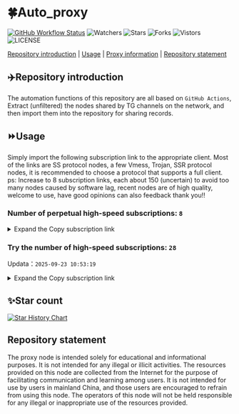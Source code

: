 # 🍀Auto_proxy
[![GitHub Workflow Status](https://img.shields.io/github/actions/workflow/status/PangTouY00/Auto_proxy/main.yml?branch=main)](https://github.com/PangTouY00/Auto_proxy/actions/workflows/main.yml?branch=main) 
![Watchers](https://img.shields.io/github/watchers/w1770946466/Auto_proxy) ![Stars](https://img.shields.io/github/stars/PangTouY00/Auto_proxy) ![Forks](https://img.shields.io/github/forks/w1770946466/Auto_proxy) ![Vistors](https://visitor-badge.laobi.icu/badge?page_id=PangTouY00.Auto_proxy) ![LICENSE](https://img.shields.io/badge/license-CC%20BY--SA%204.0-green.svg)

[Repository introduction](https://github.com/PangTouY00/Auto_proxy#Repositoryintroduction) | [Usage](https://github.com/PangTouY00/Auto_proxy#Usage) | [Proxy information](https://github.com/PangTouY00/Auto_proxy#Proxyinformation) | [Repository statement](https://github.com/PangTouY00/Auto_proxy#Repositorystatement)

## ✈️Repository introduction
The automation functions of this repository are all based on `GitHub Actions`,
Extract (unfiltered) the nodes shared by TG channels on the network, and then import them into the repository for sharing records.

## ⏩Usage
Simply import the following subscription link to the appropriate client. Most of the links are SS protocol nodes, a few Vmess, Trojan, SSR protocol nodes, it is recommended to choose a protocol that supports a full client.
ps: Increase to 8 subscription links, each about 150 (uncertain) to avoid too many nodes caused by software lag, recent nodes are of high quality, welcome to use, have good opinions can also feedback thank you!!

### Number of perpetual high-speed subscriptions: `8`

<details>
  <summary>Expand the Copy subscription link</summary>

  
- [Multiprotocol Base64 encoding](https://raw.githubusercontent.com/PangTouY00/Auto_proxy/main/Long_term_subscription1)
`https://raw.githubusercontent.com/PangTouY00/Auto_proxy/main/Long_term_subscription_num`
`Total number of merge nodes: 208`

- [Multiprotocol Base64 encoding](https://raw.githubusercontent.com/PangTouY00/Auto_proxy/main/Long_term_subscription1)
`https://raw.githubusercontent.com/PangTouY00/Auto_proxy/main/Long_term_subscription1`
`Total number of merge nodes: 27`

- [Multiprotocol Base64 encoding](https://raw.githubusercontent.com/PangTouY00/Auto_proxy/main/Long_term_subscription2)
`https://raw.githubusercontent.com/PangTouY00/Auto_proxy/main/Long_term_subscription2`
`Total number of merge nodes: 27`

- [Multiprotocol Base64 encoding](https://raw.githubusercontent.com/PangTouY00/Auto_proxy/main/Long_term_subscription3)
`https://raw.githubusercontent.com/PangTouY00/Auto_proxy/main/Long_term_subscription3`
`Total number of merge nodes: 27`

- [Multiprotocol Base64 encoding](https://raw.githubusercontent.com/PangTouY00/Auto_proxy/main/Long_term_subscription4)
`https://raw.githubusercontent.com/PangTouY00/Auto_proxy/main/Long_term_subscription4`
`Total number of merge nodes: 27`

- [Multiprotocol Base64 encoding](https://raw.githubusercontent.comPangTouY00/Auto_proxy/main/Long_term_subscription5)
`https://raw.githubusercontent.com/PangTouY00/Auto_proxy/main/Long_term_subscription5`
`Total number of merge nodes: 27`

- [Multiprotocol Base64 encoding](https://raw.githubusercontent.com/PangTouY00/Auto_proxy/main/Long_term_subscription6)
`https://raw.githubusercontent.com/PangTouY00/Auto_proxy/main/Long_term_subscription6`
`Total number of merge nodes: 27`

- [Multiprotocol Base64 encoding](https://raw.githubusercontent.com/PangTouY00/Auto_proxy/main/Long_term_subscription7)
`https://raw.githubusercontent.com/PangTouY00/Auto_proxy/main/Long_term_subscription7`
`Total number of merge nodes: 27`

- [Multiprotocol Base64 encoding](https://raw.githubusercontent.com/PangTouY00/Auto_proxy/main/Long_term_subscription8)
`https://raw.githubusercontent.com/PangTouY00/Auto_proxy/main/Long_term_subscription8`
`Total number of merge nodes: 19`

- [Clash subscription](https://raw.githubusercontent.com/PangTouY00/Auto_proxy/main/Long_term_subscription2.yaml)
`https://raw.githubusercontent.com/PangTouY00/Auto_proxy/main/Long_term_subscription1.yaml`


- [Clash subscription](https://raw.githubusercontent.com/PangTouY00/Auto_proxy/main/Long_term_subscription2.yaml)
`https://raw.githubusercontent.com/PangTouY00/Auto_proxy/main/Long_term_subscription2.yaml`


- [Clash subscription](https://raw.githubusercontent.com/PangTouY00/Auto_proxy/main/Long_term_subscription3.yaml)
`https://raw.githubusercontent.com/PangTouY00/Auto_proxy/main/Long_term_subscription3.yaml`
  
</details>

### Try the number of high-speed subscriptions: `28`
Updata：`2025-09-23 10:53:19`


<details>
  <summary>Expand the Copy subscription link</summary>  























































































































































































































































































































































































































































































































































































































































































































































































































































































































































































































































































































































































































































































































































































































































































































































































































































































































































































































































































































































































































































































































































































































































































































































































































































































































































































































































































































































































































































































































































































































































































































































































































































































































































































































































































































































































































































































































































































































































































































































































































































































































































































































































































































































































































































































































































































































































































































































































































































































































































































































































































































































































































































































































































































































































































































































































































































































































































































































































































































































































































































































































































































































































































































































































































































































































































































































































































































































































































































































































































































































































































































































































































































































































































































































































































































































































































































































































































































































































































































































































































































































































































































































































































































































































































































































































































































































































































































































































































































































































































































































































































































































































































































































































































































































































































































































































































































































































































































































































































































































































































































































































































































































































































































































































































































































































































































































































































































































































































































































































































































































































































































































































































































































































































































































































































































































































































































































































































































































































































































































































































































































































































































































































































































































































































































































































































































































































































































































































































































































































































































































































































































































































































































































































































































































































































































































































































































































































































































































































































































































































































































































































































































































































































































































































































































































































































































































































































































































































































































































































































































































































































































































































































































































































































































































































































































































































































































































































































































































































































































































































































































































































































































































































































































































































































































































































































































































































































































































































































































































































































































































































































































































































































































































































































































































































































































































































































































































































































































































































































































































































































































































































































































































































































































































































































































































































































































































































































































































































































































































































































































































































































































































































































































































































































































































































































































































































































































































































































































































































































































































































































































































































































































































































































































































































































































































































































































































































































































































































































































































































































































































































































































































































































































































































































































































































































































































































































































































































































































































































































































































































































































































































































































































































































































































































































































































































































































































































































































































































































































































































































































































































































































































































































































































































































































































































































































































































































































































































































































































































































































































































































































































































































































































































































































































>Trial subscription：
`https://kingfisher.top/api/v1/client/subscribe?token=d317c887d6fc1bc322d7d0722b2e394a`




>Trial subscription：
`https://cfvpn.com/api/v1/client/subscribe?token=f2cf337e3fc4f733b4ad177dc8e9bcab`




>Trial subscription：
`https://qingyun.zybs.eu.org/api/v1/client/subscribe?token=e26ceaca89ffaf5fbd277d39a908e9b0`




>Trial subscription：
`https://dashuai.us/api/v1/client/subscribe?token=b71e37a6b06e893db6232c33f98a0b5b`




>Trial subscription：
`https://nekocloud.xx.kg/api/v1/client/subscribe?token=a73a74717d84ae8d327d18ffa152efb2`




>Trial subscription：
`https://nekocloud.qzz.io/api/v1/client/subscribe?token=c49644bb7e0bdc11c51ac0af5f78d89b`




>Trial subscription：
`https://guanwang.1010520.click/api/v1/client/subscribe?token=1685174654996984a713c55dfb4067cf`




>Trial subscription：
`https://cloud.mxlk.net/api/v1/client/subscribe?token=89737cea3c667986d69c53529fc86cbf`




>Trial subscription：
`https://www.camael.top/api/v1/client/subscribe?token=b0efd762fe30cfe73da87fb646c02736`




>Trial subscription：
`https://fs.v2rayse.com/share/20250923/gws6tanuzx.txt`




>Trial subscription：
`https://multiserver.multiserveradelshoop.com/api/v1/client/subscribe?token=db029b75ea7b879628efabe16817ae14`




>Trial subscription：
`https://iyun.my/api/v1/client/subscribe?token=607f4b4baa21acf33ad043c3b68a4249`




>Trial subscription：
`https://xiaohuolongjc.top/api/v1/client/subscribe?token=383fad21139c77e02a38844830caa3e5`




>Trial subscription：
`https://sy-4dskhb.fj520.click/api/v1/client/subscribe?token=611694e1bef10d3f84562098a3833a16`




>Trial subscription：
`https://linlujs.cloud/api/v1/client/subscribe?token=dfd27756b8c54ba50382b76602219053`




>Trial subscription：
`https://gw-tokwyrfy9u.1010520.click/api/v1/client/subscribe?token=d3549617a35f3778638ad354e6e84d88`




>Trial subscription：
`https://www.huojian2.xyz/api/v1/client/subscribe?token=4b90d5fdffea6f7511809ef244ec5f27`




>Trial subscription：
`https://gw-8gdesscrja.1010520.click/api/v1/client/subscribe?token=64de996e4ba0657eaf7be8e836f06e64`




>Trial subscription：
`https://www.eeevpn.com/api/v1/client/subscribe?token=ccd97a13830bb84f0270ec9c532db46a`




>Trial subscription：
`https://yywhale.com/api/v1/client/subscribe?token=149fd1970241518c243da97360125c9b`




>Trial subscription：
`https://cn.newbee.cyou/api/v1/client/subscribe?token=41481f80c791c4110fb688d4fb259e58`




>Trial subscription：
`https://v2s.ip-ddns.com/api/v1/client/subscribe?token=5c1367f536dcf7ff0aa9031b194f57ac`




>Trial subscription：
`https://go.yueyun.de/api/v1/client/subscribe?token=a8749c80009b03a5c44eed65f9c4b5eb`




>Trial subscription：
`https://gw-wzpalhftjc.1010520.click/api/v1/client/subscribe?token=e1e33f465ad97b0551ac71f42cdacdae`




>Trial subscription：
`https://fyun.my/api/v1/client/subscribe?token=a2e45abc2203df3e7063c8fb13bce4fc`




>Trial subscription：
`https://ylccloud.top/api/v1/client/subscribe?token=0aba8a56bd42a75e94135d4ebc869a67`




>Trial subscription：
`https://vbdy.850708.xyz/api/v1/client/subscribe?token=d98f1f8ea5ebc133b5d69d38ea1b9681`




>Trial subscription：
`https://gw-zubknq2tly.1010520.click/api/v1/client/subscribe?token=fb1d0b51f3f29a4c07c748bbe8be23e6`



</details>

## ✨Star count
[![Star History Chart](https://api.star-history.com/svg?repos=PangTouY00/Auto_proxy&type=Date)](https://star-history.com/#w1770946466/Auto_proxy&Date)



## Repository statement
The proxy node is intended solely for educational and informational purposes. It is not intended for any illegal or illicit activities. The resources provided on this node are collected from the Internet for the purpose of facilitating communication and learning among users. It is not intended for use by users in mainland China, and those users are encouraged to refrain from using this node. The operators of this node will not be held responsible for any illegal or inappropriate use of the resources provided.

